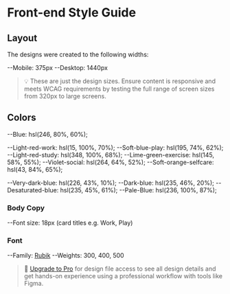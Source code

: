 # Front-end Style Guide

## Layout

The designs were created to the following widths:

--Mobile: 375px
--Desktop: 1440px

> 💡 These are just the design sizes. Ensure content is responsive and meets WCAG requirements by testing the full range of screen sizes from 320px to large screens.

## Colors

<!---### Primary -->

--Blue: hsl(246, 80%, 60%);

--Light-red-work: hsl(15, 100%, 70%);
--Soft-blue-play: hsl(195, 74%, 62%);
--Light-red-study: hsl(348, 100%, 68%);
--Lime-green-exercise: hsl(145, 58%, 55%);
--Violet-social: hsl(264, 64%, 52%);
--Soft-orange-selfcare: hsl(43, 84%, 65%);

<!---### Neutral -->

--Very-dark-blue: hsl(226, 43%, 10%);
--Dark-blue: hsl(235, 46%, 20%);
--Desaturated-blue: hsl(235, 45%, 61%);
--Pale-Blue: hsl(236, 100%, 87%);



### Body Copy

--Font size: 18px (card titles e.g. Work, Play)

### Font

--Family: [Rubik](https://fonts.google.com/specimen/Rubik)
--Weights: 300, 400, 500

> 💎 [Upgrade to Pro](https://www.frontendmentor.io/pro?ref=style-guide) for design file access to see all design details and get hands-on experience using a professional workflow with tools like Figma.
